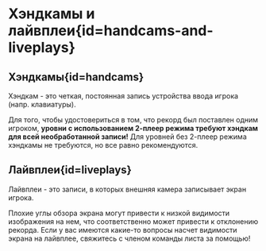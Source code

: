 <div class='panel fade js-scroll-anim' data-anim='fade'>

# Хэндкамы и лайвплеи{id=handcams-and-liveplays}

## Хэндкамы{id=handcams}

Хэндкам - это четкая, постоянная запись устройства ввода игрока (напр. клавиатуры).

Для того, чтобы удостовериться в том, что рекорд был поставлен одним игроком, **уровни с использованием 2-плеер режима требуют хэндкам для всей необработанной записи!** Для уровней без 2-плеер режима хэндкамы не требуются, но все равно рекомендуются.

## Лайвплеи{id=liveplays}

Лайвплеи - это записи, в которых внешняя камера записывает экран игрока.

Плохие углы обзора экрана могут привести к низкой видимости изображения на нем, что соответственно может привести к отклонению рекорда. Если у вас имеются какие-то вопросы насчет видимости экрана на лайвплее, свяжитесь с членом команды листа за помощью!

</div>
